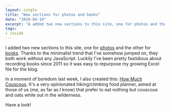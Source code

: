 ```yaml
---
layout: single
title: "New sections for photos and books"
date: "2019-04-10"
excerpt: "A added two new sections to this site, one for photos and the other for books. And some couscous for good measure. Have a look!"
tags:
- inside
---
```


I added two new sections to this site, one for [photos](/photos) and the other for [books](/books). Thanks to the minimalist trend that I've somehow jumped on, they both work without any JavaScript. Luckily I've been pretty fastidious about recording books since 2011 so it was easy to repurpose my growing Excel file for the blog.

In a moment of boredom last week, I also created this: [How Much Couscous](https://rdrn.me/couscous/). It's a very opinionated hiking/climbing food planner, aimed at those of us (me, as far as I know) that prefer to eat nothing but couscous and oats while out in the wilderness.

Have a look!
